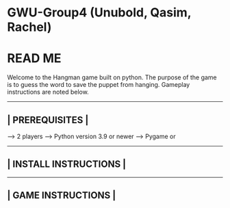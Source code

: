 # GWU-Group4 (Unubold, Qasim, Rachel)


# READ ME

Welcome to the Hangman game built on python. The purpose of the game is to guess the word to save the puppet from hanging. Gameplay instructions are noted below.

-----------------
| PREREQUISITES |
-----------------

--> 2 players
--> Python version 3.9 or newer
--> Pygame or 


------------------------
| INSTALL INSTRUCTIONS |
------------------------



---------------------
| GAME INSTRUCTIONS |
---------------------


